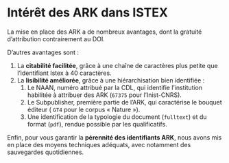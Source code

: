 # Intérêt des ARK dans ISTEX

La mise en place des ARK a de nombreux avantages, dont la gratuité d’attribution contrairement au DOI.

D’autres avantages sont :

1. La **citabilité facilitée**, grâce à une chaîne de caractères plus petite que l’identifiant Istex à 40 caractères.
2. La **lisibilité améliorée**, grâce à une hiérarchisation bien identifiée :
   1. Le NAAN, numéro attribué par la CDL, qui identifie l’institution habilitée à attribuer des ARK (`67375` pour l’Inist-CNRS).
   2. Le Subpublisher, première partie de l’ARK, qui caractérise le bouquet éditeur ( `GT4` pour le corpus « Nature »).
   3. Une identification de la typologie du document (`fulltext`) et du format (`pdf`), rendue possible par les qualificatifs.

Enfin, pour vous garantir la **pérennité des identifiants ARK**, nous avons mis en place des moyens techniques adéquats, avec notamment des sauvegardes quotidiennes.
